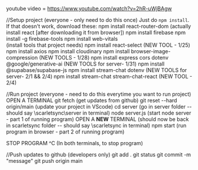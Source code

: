 youtube video = https://www.youtube.com/watch?v=2hR-uWjBAgw

//Setup project (everyone - only need to do this once)
Just do ```npm install```. If that doesn't work, download these:
npm install react-router-dom
    (actually install react [after downloading it from browser])
npm install firebase
npm install -g firebase-tools
npm install web-vitals  
    (install tools that project needs)
npm install react-select
    (NEW TOOL - 1/25)
npm install axios
npm install cloudinary
npm install browser-image-compression
    (NEW TOOLS - 1/28)
npm install express cors dotenv @google/generative-ai
    (NEW TOOLS for server- 1/31)
npm install @supabase/supabase-js
npm install stream-chat dotenv
    (NEW TOOLS for server- 2/1 && 2/4)
npm install stream-chat stream-chat-react
    (NEW TOOL - 2/4)

//Run project (everyone - need to do this everytime you want to run project)
OPEN A TERMINAL 
git fetch
    (get updates from github)
git reset --hard origin/main
    (update your project in VScode)
cd server
    (go in server folder -- should say \scarletsync\server in terminal)
node server.js
    (start node server - part 1 of running program)
OPEN A **NEW** TERMINAL
    (should now be back in scarletsync folder -- should say \scarletsync in terminal)
npm start
    (run program in browser - part 2 of running program)

STOP PROGRAM
^C 
    (In both terminals, to stop program)

//Push updates to github (developers only)
git add .
git status
git commit -m "message"
git push origin main

